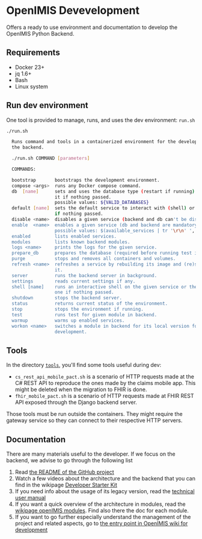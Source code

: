# OpenIMIS Devevelopment

Offers a ready to use environment and documentation to develop the OpenIMIS
Python Backend.

## Requirements

* Docker 23+
* jq 1.6+
* Bash
* Linux system

## Run dev environment

One tool is provided to manage, runs, and uses the dev environment: `run.sh`

```bash
./run.sh                                                                                                                                                          

  Runs command and tools in a containerized environment for the development of
  the backend.

  ./run.sh COMMAND [parameters]

  COMMANDS:

  bootstrap       bootstraps the development environment.
  compose <args>  runs any Docker compose command.
  db  [name]      sets and uses the database type (restart if running) or gets
                  it if nothing passed.
                  possible values: ${VALID_DATABASES}
  default [name]  sets the default service to interact with (shell) or gets it
                  if nothing passed.
  disable <name>  disables a given service (backend and db can't be disabled).
  enable  <name>  enables a given service (db and backend are mandatory).
                  possible values: $(available_services | tr '\r\n' ',' | sed "s/.$//")
  enabled         lists enabled services.
  modules         lists known backend modules.
  logs <name>     prints the logs for the given service.
  prepare_db      prepares the database (required before running test in backend)
  purge           stops and removes all containers and volumes.
  refresh <name>  refreshes a service by rebuilding its image and (re)starting
                  it.
  server          runs the backend server in background.
  settings        reads current settings if any.
  shell [name]    runs an interactive shell on the given service or the default
                  one if nothing passed.
  shutdown        stops the backend server.
  status          returns current status of the environment.
  stop            stops the environment if running.
  test            runs test for given module in backend.
  warmup          warms up enabled services.
  workon <name>   switches a module in backend for its local version for
                  development.
```

## Tools

In the directory [`tools`](tools/), you'll find some tools useful during dev:

* `cs_rest_api_mobile_pact.sh` is a scenario of HTTP requests made at
  the C# REST API to reproduce the ones made by the claims mobile app. This
  might be deleted when the migration to FHIR is done.
* `fhir_mobile_pact.sh` is a scenario of HTTP requests made at FHIR REST API
  exposed through the Django backend server.

Those tools must be run outside the containers. They might require the gateway
service so they can connect to their respective HTTP servers.

## Documentation

There are many materials useful to the developer. If we focus on the backend,
we advise to go through the following list

1. Read [the README of the GitHub project](https://github.com/openimis/openimis-be_py#openimis-backend-reference-implementation--windows-docker)
2. Watch a few videos about the architecture and the backend that you can find in the wikipage [Developer Starter Kit](https://openimis.atlassian.net/wiki/spaces/OP/pages/1277493249/Developer+Starter+Kit)
3. If you need info about the usage of its legacy version, read the [technical user manual](https://docs.openimis.org/en/latest/)
4. If you want a quick overview of the architecture in modules, read the [wikipage openIMIS modules](https://openimis.atlassian.net/wiki/spaces/OP/pages/589561955/openIMIS+Modules). Find also there the doc for each module.
5. If you want to go further especially understand the management of the project and related aspects, go to [the entry point in OpenIMIS wiki for development](https://openimis.atlassian.net/wiki/spaces/OP/pages/215613450/openIMIS+Development)